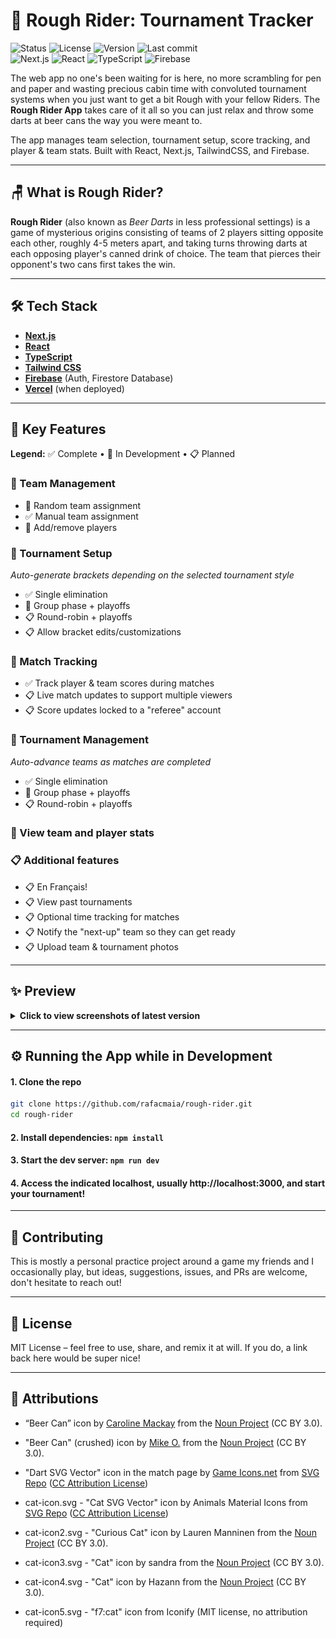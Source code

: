 # 🎯 Rough Rider: Tournament Tracker

![Status](https://img.shields.io/badge/status-in--development-yellow)
![License](https://img.shields.io/badge/license-MIT-blue)
![Version](https://img.shields.io/github/v/tag/rafacmaia/rough-rider?label=version&sort=semver)
![Last commit](https://img.shields.io/github/last-commit/rafacmaia/rough-rider)
<br/>
![Next.js](https://img.shields.io/badge/Next.js-000000?logo=nextdotjs&logoColor=white)
![React](https://img.shields.io/badge/React-61DAFB?logo=react&logoColor=black)
![TypeScript](https://img.shields.io/badge/TypeScript-3178C6?logo=typescript&logoColor=white)
![Firebase](https://img.shields.io/badge/Firebase-FFCA28?logo=firebase&logoColor=black)

The web app no one's been waiting for is here, no more scrambling for pen and
paper and wasting precious cabin time with convoluted tournament systems when
you just want to get a bit Rough with your fellow Riders.
The **Rough Rider App** takes care of it all so you can just relax and throw
some darts at beer cans the way you were meant to.

The app manages team selection, tournament setup, score tracking, and player &
team stats. Built with React, Next.js, TailwindCSS, and Firebase.

---

## 🪑 What is Rough Rider?

**Rough Rider** (also known as *Beer Darts* in less professional settings) is a
game of
mysterious origins consisting of teams of 2 players
sitting opposite each other, roughly 4-5 meters apart, and taking turns
throwing darts at each
opposing
player's canned drink of choice. The team that pierces their opponent's two
cans
first takes the win.

---

## 🛠️ Tech Stack

- **[Next.js](https://nextjs.org/)**
- **[React](https://react.dev/)**
- **[TypeScript](https://www.typescriptlang.org/)**
- **[Tailwind CSS](https://tailwindcss.com/)**
- **[Firebase](https://firebase.google.com/)** (Auth, Firestore Database)
- **[Vercel](https://vercel.com/)** (when deployed)

---

## 🚀 Key Features

**Legend:** ✅ Complete • 🚧 In Development • 📋 Planned

### 🚧 Team Management

- 🚧 Random team assignment
- ✅ Manual team assignment
- 🚧 Add/remove players

### 🚧 Tournament Setup

*Auto-generate brackets depending on the selected tournament style*

- ✅ Single elimination
- 🚧 Group phase + playoffs
- 📋 Round-robin + playoffs
- 📋 Allow bracket edits/customizations

### 🚧 Match Tracking

- ✅ Track player & team scores during matches
- 📋 Live match updates to support multiple viewers
- 📋 Score updates locked to a "referee" account

### 🚧 Tournament Management

*Auto-advance teams as matches are completed*

- ✅ Single elimination
- 🚧 Group phase + playoffs
- 📋 Round-robin + playoffs

### 🚧 View team and player stats

### 📋 Additional features

- 📋 En Français!
- 📋 View past tournaments
- 📋 Optional time tracking for matches
- 📋 Notify the "next-up" team so they can get ready
- 📋 Upload team & tournament photos

---

## ✨ Preview

<details>
<summary><b>Click to view screenshots of latest version</b></summary>
<h3>Landing:</h3>
<img src="docs/screenshots/landing.jpeg" width="420" alt="Landing Page">

<h3>Team Selection:</h3>
<img src="docs/screenshots/team-selection-1.jpeg" width="420" alt="Team Selection Start">
<img src="docs/screenshots/team-selection-2.jpeg" width="420" alt="Team Selection In Progress">
<img src="docs/screenshots/team-selection-3.jpeg" width="420" alt="Team Selection Confirmation">

<h3>Tournament Setup:</h3>
<img src="docs/screenshots/tournament-setup.jpeg" width="420" alt="Tournament Setup">
<img src="docs/screenshots/tournament-bracket-1.jpeg" width="420" alt="Tournament Bracket Start">
<img src="docs/screenshots/tournament-bracket-2.jpeg" width="420" alt="Tournament Bracket End">

<h3>Match tracking:</h3>
<img src="docs/screenshots/match-1.jpeg" width="420" alt="Match Start">
<img src="docs/screenshots/match-2.jpeg" width="420" alt="Match In Progress">
<img src="docs/screenshots/match-3.jpeg" width="420" alt="Match Complete">

</details>

---

## ⚙️ Running the App while in Development

#### 1. Clone the repo

```bash
git clone https://github.com/rafacmaia/rough-rider.git
cd rough-rider
```

#### 2. Install dependencies: `npm install`

#### 3. Start the dev server: `npm run dev`

#### 4. Access the indicated localhost, usually http://localhost:3000, and start your tournament!

---

## 🤝 Contributing

This is mostly a personal practice project around a game my friends and I
occasionally play, but ideas, suggestions, issues, and PRs are welcome, don't
hesitate to reach out!

---

## 📜 License

MIT License – feel free to use, share, and remix it at will. If you do, a link
back here would be super nice!

---

## 🎨 Attributions

- “Beer Can” icon by [Caroline Mackay](https://carolinemackay.com/) from
  the [Noun
  Project](https://thenounproject.com/browse/icons/term/beer-can/) (CC BY 3.0).
- "Beer Can" (crushed) icon by [Mike O.](https://redtablepress.com/) from
  the [Noun
  Project](https://thenounproject.com/browse/icons/term/beer-can/) (CC BY 3.0).
- "Dart SVG Vector" icon in the match page
  by [Game Icons.net](https://game-icons.net/?ref=svgrepo.com)
  from [SVG Repo](https://www.svgrepo.com/)
  ([CC Attribution License](https://creativecommons.org/licenses/by/4.0/))

- cat-icon.svg - "Cat SVG Vector" icon by Animals Material Icons
  from [SVG Repo](https://www.svgrepo.com/svg/430037/cat) ([CC Attribution License](https://creativecommons.org/licenses/by/4.0/))
- cat-icon2.svg - "Curious
  Cat" icon by Lauren
  Manninen from
  the [Noun Project](https://thenounproject.com/icon/curious-cat-1072213/) (CC
  BY 3.0).
- cat-icon3.svg - "Cat" icon by sandra from
  the [Noun Project](https://thenounproject.com/icon/cat-1343949/) (CC BY 3.0).
- cat-icon4.svg - "Cat" icon by Hazann from
  the [Noun Project](https://thenounproject.com/icon/cat-7880076/) (CC BY 3.0).
- cat-icon5.svg - "f7:cat" icon from Iconify (MIT license, no attribution
  required)

